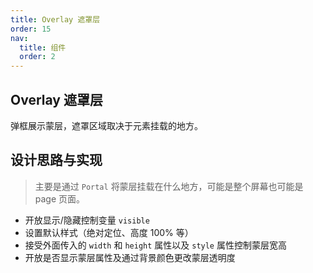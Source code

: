 ```yaml
---
title: Overlay 遮罩层
order: 15
nav:
  title: 组件
  order: 2
---
```


## Overlay 遮罩层

弹框展示蒙层，遮罩区域取决于元素挂载的地方。

## 设计思路与实现

> 主要是通过 `Portal` 将蒙层挂载在什么地方，可能是整个屏幕也可能是 page 页面。

- 开放显示/隐藏控制变量 `visible`
- 设置默认样式（绝对定位、高度 100% 等）
- 接受外面传入的 `width` 和 `height` 属性以及 `style` 属性控制蒙层宽高
- 开放是否显示蒙层属性及通过背景颜色更改蒙层透明度
